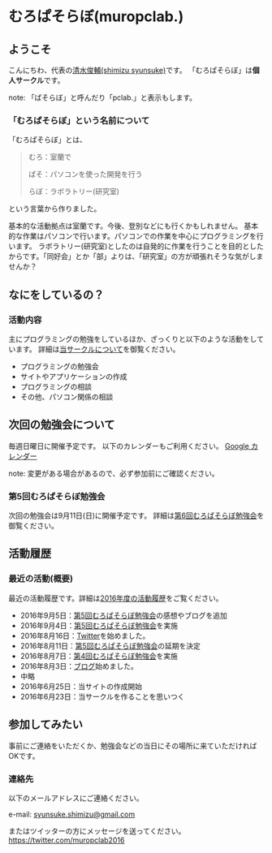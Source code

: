 # むろぱそらぼ(muropclab.)

## ようこそ
こんにちわ、代表の[清水俊輔(shimizu syunsuke)](md/member/001.shimizu.md)です。
「むろぱそらぼ」は**個人サークル**です。

note: 「ぱそらぼ」と呼んだり「pclab.」と表示もします。

### 「むろぱそらぼ」という名前について
「むろぱそらぼ」とは、

> むろ：室蘭で
>  
> ぱそ：パソコンを使った開発を行う
>  
> らぼ：ラボラトリー(研究室)

という言葉から作りました。

基本的な活動拠点は室蘭です。今後、登別などにも行くかもしれません。
基本的な作業はパソコンで行います。パソコンでの作業を中心にプログラミングを行います。
ラボラトリー(研究室)としたのは自発的に作業を行うことを目的としたからです。「同好会」とか「部」よりは、「研究室」の方が頑張れそうな気がしませんか？


## なにをしているの？

### 活動内容
主にプログラミングの勉強をしているほか、ざっくりと以下のような活動をしています。
詳細は[当サークルについて](md/about/circle.md)を御覧ください。

- プログラミングの勉強会
- サイトやアプリケーションの作成
- プログラミングの相談
- その他、パソコン関係の相談


## 次回の勉強会について
毎週日曜日に開催予定です。
以下のカレンダーもご利用ください。
[Google カレンダー](https://calendar.google.com/calendar/embed?src=7egkhmisj8a9greidbui7un3ng%40group.calendar.google.com&ctz=Asia/Tokyo)

note: 変更がある場合があるので、必ず参加前にご確認ください。

### 第5回むろぱそらぼ勉強会
次回の勉強会は9月11日(日)に開催予定です。
詳細は[第6回むろぱそらぼ勉強会](md/sitelog/2016/2016-09-11.md)を御覧ください。

## 活動履歴

### 最近の活動(概要)
最近の活動履歴です。詳細は[2016年度の活動履歴](md/sitelog/2016.md)をご覧ください。

- 2016年9月5日：[第5回むろぱそらぼ勉強会](md/sitelog/2016/2016-09-04.md)の感想やブログを追加
- 2016年9月4日：[第5回むろぱそらぼ勉強会](md/sitelog/2016/2016-09-04.md)を実施
- 2016年8月16日：[Twitter](https://twitter.com/muropclab2016)を始めました。
- 2016年8月11日：[第5回むろぱそらぼ勉強会](md/sitelog/2016/2016-08-14.md)の延期を決定
- 2016年8月7日：[第4回むろぱそらぼ勉強会](md/sitelog/2016/2016-08-07.md)を実施
- 2016年8月3日：[ブログ](md/blog/2016-08.md)始めました。
- 中略
- 2016年6月25日：当サイトの作成開始
- 2016年6月23日：当サークルを作ることを思いつく


## 参加してみたい
事前にご連絡をいただくか、勉強会などの当日にその場所に来ていただければOKです。

### 連絡先
以下のメールアドレスにご連絡ください。

e-mail: syunsuke.shimizu@gmail.com

またはツイッターの方にメッセージを送ってください。
https://twitter.com/muropclab2016
